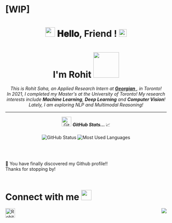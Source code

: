 
<h1> [WIP]
</h1>

<h1 align="center"><img src="https://github.com/RohitSaha/Harshita248/blob/main/Assets/Hi.gif" width="30px">   𝐇𝐞𝐥𝐥𝐨, Friend ! <img src="https://github.com/RohitSaha/Harshita248/blob/main/Assets/Earth.gif" width="24px"> 
<br>
<h1 align="center">I'm Rohit  <img src="https://github.com/RohitSaha/Harshita248/blob/main/Assets/Developer.gif" width="80px">
</h1>

<p align="center">
  <em>
    This is Rohit Saha, an Applied Research Intern at <a href="https://georgian.io"> <b>Georgian</b> </a>, in Toronto! <br>
    In 2021, I completed my Master's at the University of Toronto! My research interests include <b>Machine Learning</b>, <b>Deep Learning</b> and <b>Computer Vision</b>! Lately, I am exploring NLP and Multimodal Reasoning! 
  </em>
</p>

<hr>

<p align="center">
<img src="https://media.giphy.com/media/VgCDAzcKvsR6OM0uWg/giphy.gif" width="30px" alt="GitHub-Status"/>&nbsp;<i><b>GitHub Stats... </b></i>📈<br><br>
<img src="https://github-readme-stats.vercel.app/api?username=RohitSaha&count_private=true&show_icons=true&theme=radical" alt="GitHub Status"/>
<img src = "https://github-readme-stats.vercel.app/api/top-langs/?username=RohitSaha&show_icons=true&layout=compact&theme=radical" alt="Most Used Languages">
</p>
<!--
<hr>
<details align="center">

<br />
<br />
</details>
-->

<br>
<br>
<br>
🔭 You have finally discovered my Github profile!!
<br>Thanks for stopping by!
<br>
<br>

# Connect with me <img src="https://github.com/RohitSaha/Harshita248/blob/main/Assets/Handshake.gif" height="32px">


[<img align="left" alt="RohitSaha_Linkedin | LinkedIn" height="30px" src="https://www.flaticon.com/svg/static/icons/svg/725/725337.svg"/>](https://www.linkedin.com/in/rohit-saha-ai)

<img align="right" src="http://estruyf-github.azurewebsites.net/api/VisitorHit?user=Harshita248&repo=Harshita248&countColorcountColor&countColor=%237B1E7B"/>
